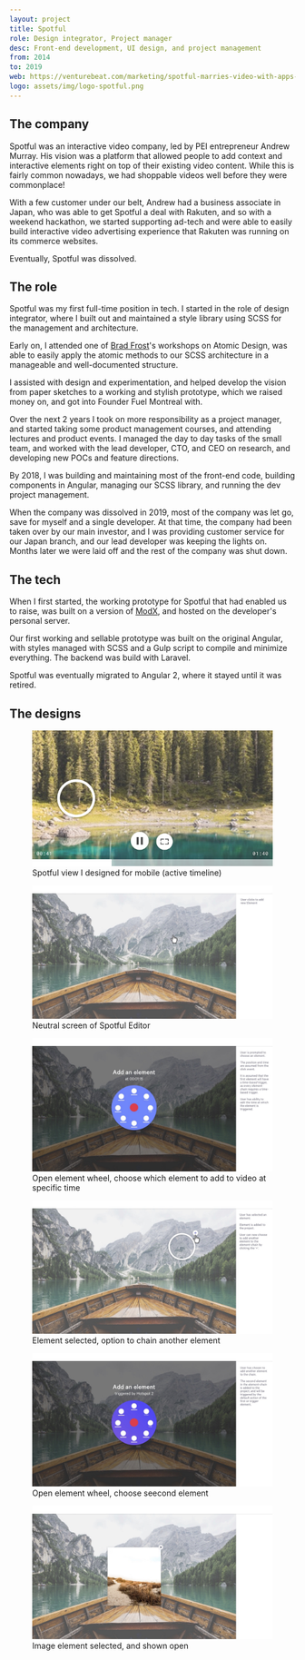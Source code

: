 ```yaml
---
layout: project
title: Spotful
role: Design integrator, Project manager
desc: Front-end development, UI design, and project management
from: 2014
to: 2019
web: https://venturebeat.com/marketing/spotful-marries-video-with-apps-begets-functional-stories/
logo: assets/img/logo-spotful.png
---
```


## The company
Spotful was an interactive video company, led by PEI entrepreneur Andrew Murray. His vision was a platform that allowed people to add context and interactive elements right on top of their existing video content. While this is fairly common nowadays, we had shoppable videos well before they were commonplace!

With a few customer under our belt, Andrew had a business associate in Japan, who was able to get Spotful a deal with Rakuten, and so with a weekend hackathon, we started supporting ad-tech and were able to easily build interactive video advertising experience that Rakuten was running on its commerce websites.

Eventually, Spotful was dissolved.

## The role

Spotful was my first full-time position in tech. I started in the role of design integrator, where I built out and maintained a style library using SCSS for the management and architecture.

Early on, I attended one of [Brad Frost](https://bradfrost.com/)'s workshops on Atomic Design, was able to easily apply the atomic methods to our SCSS architecture in a manageable and well-documented structure.

I assisted with design and experimentation, and helped develop the vision from paper sketches to a working and stylish prototype, which we raised money on, and got into Founder Fuel Montreal with.

Over the next 2 years I took on more responsibility as a project manager, and started taking some product management courses, and attending lectures and product events. I managed the day to day tasks of the small team, and worked with the lead developer, CTO, and CEO on research, and developing new POCs and feature directions.

By 2018, I was building and maintaining most of the front-end code, building components in Angular, managing our SCSS library, and running the dev project management.

When the company was dissolved in 2019, most of the company was let go, save for myself and a single developer. At that time, the company had been taken over by our main investor, and I was providing customer service for our Japan branch, and our lead developer was keeping the lights on. Months later we were laid off and the rest of the company was shut down.

## The tech
When I first started, the working prototype for Spotful that had enabled us to raise, was built on a version of [ModX](https://modx.com/), and hosted on the developer's personal server.

Our first working and sellable prototype was built on the original Angular, with styles managed with SCSS and a Gulp script to compile and minimize everything. The backend was build with Laravel.

Spotful was eventually migrated to Angular 2, where it stayed until it was retired.

## The designs
<figure>
    <img src="/assets/img/spotful-mobile-view.png" alt="A user-interface for a minimalist video player for a mobile screen">
    <figcaption>Spotful view I designed for mobile (active timeline)</figcaption>
</figure>

<figure>
    <img src="/assets/img/spotful-element-flow-pitch.jpg" alt="An image of what looks like a video screen capture with a small wooden boat on a mountain lake, with a pointing cursor in the middle.">
    <figcaption>Neutral screen of Spotful Editor</figcaption>
</figure>

<figure>
    <img src="/assets/img/spotful-element-flow-pitch2.jpg" alt="A round graphical menu with two layers, offering non-descript options. Text above reading 'Add an element at 1:15'.">
    <figcaption>Open element wheel, choose which element to add to video at specific time</figcaption>
</figure>

<figure>
    <img src="/assets/img/spotful-element-flow-pitch3.jpg" alt="An image of what looks like a video screen capture with a small wooden boat on a mountain lake, with the outline of a thin white circle overlaying the video screen.">
    <figcaption>Element selected, option to chain another element</figcaption>
</figure>

<figure>
    <img src="/assets/img/spotful-element-flow-pitch4.jpg" alt="A round graphical menu with two layers, offering non-descript options. Text above reading 'Add an element triggered by hotspot 2'. ">
    <figcaption>Open element wheel, choose seecond element</figcaption>
</figure>

<figure>
    <img src="/assets/img/spotful-element-flow-pitch5.jpg" alt="An image of what looks like a video screen capture with a small wooden boat on a mountain lake, with another image of a beach overlaid in the middle as if it were added on top. Small 'close' button in the top right corner of floating image.">
    <figcaption>Image element selected, and shown open</figcaption>
</figure>

